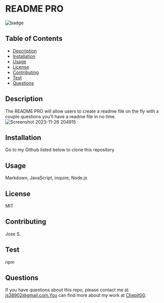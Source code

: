 # README PRO

![badge](https://img.shields.io/badge/license-MIT-blue.svg)

## Table of Contents

- [Description](#description)
- [Installation](#installation)
- [Usage](#usage)
- [License](#license)
- [Contributing](#contributing)
- [Test](#test)
- [Questions](#questions)

## Description

The README PRO will allow users to create a readme file on the fly with a couple questions you'll have a readme file in no time.
![Screenshot 2023-11-26 204915](https://github.com/Chepit00/ReadMe-Pro/assets/144062349/82152c29-344d-4866-ac19-ca12505a1148)

## Installation

Go to my Github listed below to clone this repository

## Usage

Markdown, JavaScript, inquire, Node.js

## License

MIT

## Contributing

Jose S.

## Test

npm

## Questions

If you have questions about this repo, please contact me at js38902@gmail.com.You can find more about my work at [Chepit00](https://github.com/Chepit00/).
